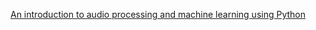 [An introduction to audio processing and machine learning using Python](https://opensource.com/article/19/9/audio-processing-machine-learning-python)
